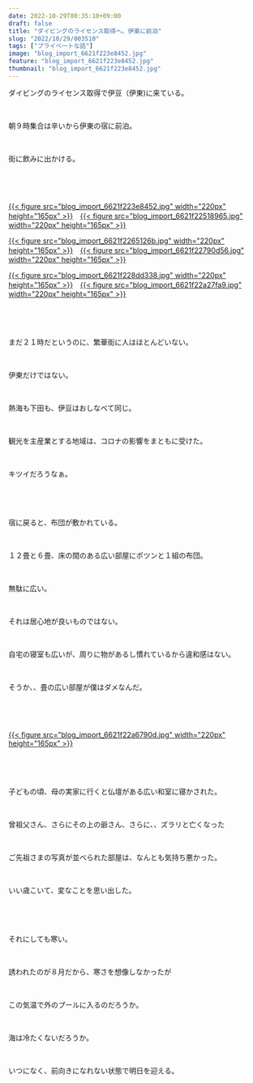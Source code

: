 ```yaml
---
date: 2022-10-29T00:35:10+09:00
draft: false
title: "ダイビングのライセンス取得へ。伊東に前泊"
slug: "2022/10/29/003510"
tags: ["プライベートな話"]
image: "blog_import_6621f223e8452.jpg"
feature: "blog_import_6621f223e8452.jpg"
thumbnail: "blog_import_6621f223e8452.jpg"
---
```

<p>ダイビングのライセンス取得で伊豆（伊東)に来ている。</p><p> </p><p>朝９時集合は辛いから伊東の宿に前泊。</p><p> </p><p>街に飲みに出かける。</p><p> </p><p> </p><p><a href="blog_import_6621f223e8452.jpg">{{< figure src="blog_import_6621f223e8452.jpg" width="220px" height="165px" >}}</a>　<a href="blog_import_6621f22518965.jpg">{{< figure src="blog_import_6621f22518965.jpg" width="220px" height="165px" >}}</a></p><p><a href="blog_import_6621f2265126b.jpg">{{< figure src="blog_import_6621f2265126b.jpg" width="220px" height="165px" >}}</a>　<a href="blog_import_6621f22790d56.jpg">{{< figure src="blog_import_6621f22790d56.jpg" width="220px" height="165px" >}}</a></p><p><a href="blog_import_6621f228dd338.jpg">{{< figure src="blog_import_6621f228dd338.jpg" width="220px" height="165px" >}}</a>　<a href="blog_import_6621f22a27fa9.jpg">{{< figure src="blog_import_6621f22a27fa9.jpg" width="220px" height="165px" >}}</a></p><p> </p><p> </p><p>まだ２１時だというのに、繁華街に人はほとんどいない。</p><p> </p><p>伊東だけではない。</p><p> </p><p>熱海も下田も、伊豆はおしなべて同じ。</p><p> </p><p>観光を主産業とする地域は、コロナの影響をまともに受けた。</p><p> </p><p>キツイだろうなぁ。</p><p> </p><p> </p><p>宿に戻ると、布団が敷かれている。</p><p> </p><p>１２畳と６畳、床の間のある広い部屋にポツンと１組の布団。</p><p> </p><p>無駄に広い。</p><p> </p><p>それは居心地が良いものではない。</p><p> </p><p>自宅の寝室も広いが、周りに物があるし慣れているから違和感はない。</p><p> </p><p>そうか、、畳の広い部屋が僕はダメなんだ。</p><p> </p><p> </p><p><a href="blog_import_6621f22a6790d.jpg">{{< figure src="blog_import_6621f22a6790d.jpg" width="220px" height="165px" >}}</a></p><p> </p><p> </p><p>子どもの頃、母の実家に行くと仏壇がある広い和室に寝かされた。</p><p> </p><p>曾祖父さん、さらにその上の爺さん、さらに、、ズラリと亡くなった</p><p> </p><p>ご先祖さまの写真が並べられた部屋は、なんとも気持ち悪かった。</p><p> </p><p>いい歳こいて、変なことを思い出した。</p><p> </p><p> </p><p>それにしても寒い。</p><p> </p><p>誘われたのが８月だから、寒さを想像しなかったが</p><p> </p><p>この気温で外のプールに入るのだろうか。</p><p> </p><p>海は冷たくないだろうか。</p><p> </p><p>いつになく、前向きになれない状態で明日を迎える。</p><p> </p><p> </p>

